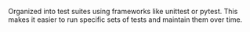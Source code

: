 Organized into test suites using frameworks like unittest or pytest. This makes it easier to run specific sets of tests and maintain them over time.
